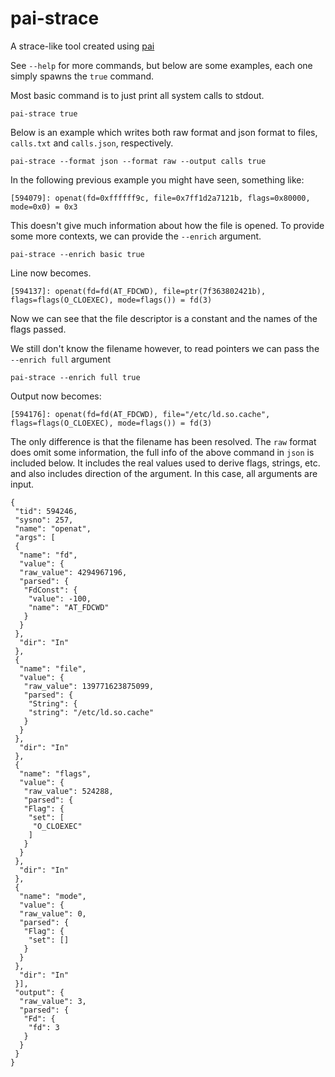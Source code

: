# pai-strace

A strace-like tool created using [pai](https://github.com/rstenvi/pai)

See `--help` for more commands, but below are some examples, each one simply
spawns the `true` command.

Most basic command is to just print all system calls to stdout.

~~~{.bash}
pai-strace true
~~~

Below is an example which writes both raw format and json format to files,
`calls.txt` and `calls.json`, respectively.

~~~
pai-strace --format json --format raw --output calls true
~~~

In the following previous example you might have seen, something like:

~~~
[594079]: openat(fd=0xffffff9c, file=0x7ff1d2a7121b, flags=0x80000, mode=0x0) = 0x3
~~~

This doesn't give much information about how the file is opened. To provide some more contexts, we can provide the `--enrich` argument.

~~~
pai-strace --enrich basic true
~~~

Line now becomes.

~~~
[594137]: openat(fd=fd(AT_FDCWD), file=ptr(7f363802421b), flags=flags(O_CLOEXEC), mode=flags()) = fd(3)
~~~

Now we can see that the file descriptor is a constant and the names of the flags passed.

We still don't know the filename however, to read pointers we can pass the `--enrich full` argument

~~~
pai-strace --enrich full true
~~~

Output now becomes:

~~~
[594176]: openat(fd=fd(AT_FDCWD), file="/etc/ld.so.cache", flags=flags(O_CLOEXEC), mode=flags()) = fd(3)
~~~

The only difference is that the filename has been resolved. The `raw` format does omit some information, the full info of the above command in `json` is included below. It includes the real values used to derive flags, strings, etc. and also includes direction of the argument. In this case, all arguments are input.

~~~{.json}
{
 "tid": 594246,
 "sysno": 257,
 "name": "openat",
 "args": [
 {
  "name": "fd",
  "value": {
  "raw_value": 4294967196,
  "parsed": {
   "FdConst": {
    "value": -100,
    "name": "AT_FDCWD"
   }
  }
 },
  "dir": "In"
 },
 {
  "name": "file",
  "value": {
   "raw_value": 139771623875099,
   "parsed": {
    "String": {
    "string": "/etc/ld.so.cache"
   }
  }
 },
  "dir": "In"
 },
 {
  "name": "flags",
  "value": {
   "raw_value": 524288,
   "parsed": {
   "Flag": {
    "set": [
     "O_CLOEXEC"
    ]
   }
  }
 },
  "dir": "In"
 },
 {
  "name": "mode",
  "value": {
  "raw_value": 0,
  "parsed": {
   "Flag": {
    "set": []
   }
  }
 },
  "dir": "In"
 }],
 "output": {
  "raw_value": 3,
  "parsed": {
   "Fd": {
    "fd": 3
   }
  }
 }
}
~~~